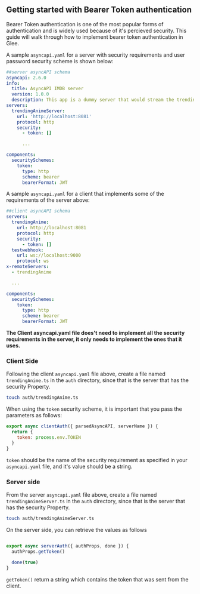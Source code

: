 ## Getting started with Bearer Token authentication

Bearer Token authentication is one of the most popular forms of authentication and is widely used because of it's percieved security. This guide will walk through how to implement bearer token authentication in Glee.

A sample `asyncapi.yaml` for a server with security requirements and user password security scheme is shown below:

```yaml
##server asyncAPI schema
asyncapi: 2.6.0
info:
  title: AsyncAPI IMDB server
  version: 1.0.0
  description: This app is a dummy server that would stream the trending/upcoming anime.
servers:
  trendingAnimeServer:
    url: 'http://localhost:8081'
    protocol: http
    security:
      - token: []

      ...

components:
  securitySchemes:
    token:
      type: http
      scheme: bearer
      bearerFormat: JWT

```

A sample `asyncapi.yaml` for a client that implements some of the requirements of the server above:

```yaml
##client asyncAPI schema
servers:
  trendingAnime:
    url: http://localhost:8081
    protocol: http
    security:
      - token: []
  testwebhook:
    url: ws://localhost:9000
    protocol: ws
x-remoteServers:
  - trendingAnime

  ...

components:
  securitySchemes:
    token:
      type: http
      scheme: bearer
      bearerFormat: JWT

```

**The Client asyncapi.yaml file does't need to implement all the security requirements in the server, it only needs to implement the ones that it uses.**

### Client Side

Following the client `asyncapi.yaml` file above, create a file named `trendingAnime.ts` in the `auth` directory, since that is the server that has the security Property. 

```bash
touch auth/trendingAnime.ts
```

When using the `token` security scheme, it is important that you pass the parameters as follows:

```js
export async clientAuth({ parsedAsyncAPI, serverName }) {
  return {
    token: process.env.TOKEN
  }
}
```

`token` should be the name of the security requirement as specified in your `asyncapi.yaml` file, and it's value should be a string.

### Server side

From the server `asyncapi.yaml` file above, create a file named `trendingAnimeServer.ts` in the `auth` directory, since that is the server that has the security Property. 

```bash
touch auth/trendingAnimeServer.ts
```

On the server side, you can retrieve the values as follows

```js

export async serverAuth({ authProps, done }) {
  authProps.getToken()
  
  done(true)
}

```

`getToken()` return a string which contains the token that was sent from the client.



